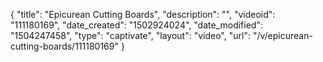 {
    "title": "Epicurean Cutting Boards",
    "description": "",
    "videoid": "111180169",
    "date_created": "1502924024",
    "date_modified": "1504247458",
    "type": "captivate",
    "layout": "video",
    "url": "\/v\/epicurean-cutting-boards\/111180169"
}